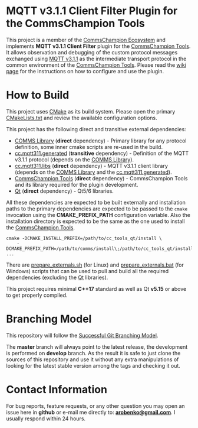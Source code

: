 # MQTT v3.1.1 Client Filter Plugin for the CommsChampion Tools
This project is a member of the [CommsChampion Ecosystem](https://commschamp.github.io/) and implements
**MQTT v3.1.1 Client Filter** plugin for the [CommsChampion Tools](https://github.com/commschamp/cc_tools_qt). It
allows observation and debugging of the custom protocol messages exchanged using
[MQTT v3.1.1](http://docs.oasis-open.org/mqtt/mqtt/v3.1.1/os/mqtt-v3.1.1-os.html) as the 
intermediate transport protocol in the common
environment of the [CommsChampion Tools](https://github.com/commschamp/cc_tools_qt).
Please read the [wiki page](https://github.com/commschamp/cc.mqtt311_client_filter.cc_tools_plugin/wiki) for the instructions on
how to configure and use the plugin.

# How to Build
This project uses [CMake](https://cmake.org/) as its build system. Please open the primary
[CMakeLists.txt](CMakeLists.txt) and review the available configuration options.

This project has the following direct and transitive external dependencies:

- [COMMS Library](https://github.com/commschamp/comms) (**direct** dependency) - Primary library for any protocol definition, some inner cmake scripts are re-used in the build.
- [cc.mqtt311.generated](https://github.com/commschamp/cc.mqtt311.generated) (**transitive** dependency) - Definition of the MQTT v3.1.1 protocol (depends on the [COMMS Library](https://github.com/commschamp/comms)).
- [cc.mqtt311.libs](https://github.com/commschamp/cc.mqtt311.generated) (**direct** dependency) - MQTT v3.1.1 client library (depends on the
[COMMS Library](https://github.com/commschamp/comms) and the [cc.mqtt311.generated](https://github.com/commschamp/cc.mqtt311.generated)).
- [CommsChampion Tools](https://github.com/commschamp/cc.mqtt311.generated) (**direct** dependency) - CommsChampion Tools and its library required for the plugin development.
- [Qt](https://www.qt.io/) (**direct** dependency) - Qt5/6 libraries.


All these dependencies are expected to be built externally and installation paths to the primary dependencies are 
expected to be passed to the `cmake` invocation
using the **CMAKE_PREFIX_PATH** configuration variable. Also the installation directory is expected to be the same as 
the one used to install the [CommsChampion Tools](https://github.com/commschamp/cc_tools_qt).
```
cmake -DCMAKE_INSTALL_PREFIX=/path/to/cc_tools_qt/install \
    -DCMAKE_PREFIX_PATH=/path/to/comms/install\;/path/to/cc_tools_qt/install\;/path/to/cc.mqtt311.libs ...
```

There are [prepare_externals.sh](script/prepare_externals.sh) (for Linux) and 
[prepare_externals.bat](script/prepare_externals.bat) (for Windows)
scripts that can be used to pull and build all the required dependencies (excluding the [Qt](https://www.qt.io/) libraries).

This project requires minimal **C++17** standard as well as Qt **v5.15** or above to get properly compiled.

# Branching Model
This repository will follow the
[Successful Git Branching Model](http://nvie.com/posts/a-successful-git-branching-model/).

The **master** branch will always point to the latest release, the
development is performed on **develop** branch. As the result it is safe
to just clone the sources of this repository and use it without
any extra manipulations of looking for the latest stable version among the tags and
checking it out.

# Contact Information
For bug reports, feature requests, or any other question you may open an issue
here in **github** or e-mail me directly to: **arobenko@gmail.com**. I usually
respond within 24 hours.
